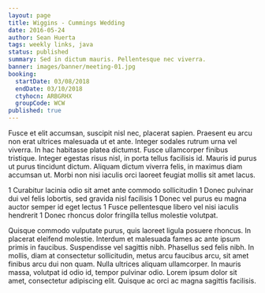 ```yaml
---
layout: page
title: Wiggins - Cummings Wedding
date: 2016-05-24
author: Sean Huerta
tags: weekly links, java
status: published
summary: Sed in dictum mauris. Pellentesque nec viverra.
banner: images/banner/meeting-01.jpg
booking:
  startDate: 03/08/2018
  endDate: 03/10/2018
  ctyhocn: ARBGRHX
  groupCode: WCW
published: true
---
```

Fusce et elit accumsan, suscipit nisl nec, placerat sapien. Praesent eu arcu non erat ultrices malesuada ut et ante. Integer sodales rutrum urna vel viverra. In hac habitasse platea dictumst. Fusce ullamcorper finibus tristique. Integer egestas risus nisl, in porta tellus facilisis id. Mauris id purus ut purus tincidunt dictum. Aliquam dictum viverra felis, in maximus diam accumsan ut. Morbi non nisi iaculis orci laoreet feugiat mollis sit amet lacus.

1 Curabitur lacinia odio sit amet ante commodo sollicitudin
1 Donec pulvinar dui vel felis lobortis, sed gravida nisl facilisis
1 Donec vel purus eu magna auctor semper id eget lectus
1 Fusce pellentesque libero vel nisi iaculis hendrerit
1 Donec rhoncus dolor fringilla tellus molestie volutpat.

Quisque commodo vulputate purus, quis laoreet ligula posuere rhoncus. In placerat eleifend molestie. Interdum et malesuada fames ac ante ipsum primis in faucibus. Suspendisse vel sagittis nibh. Phasellus sed felis nibh. In mollis, diam at consectetur sollicitudin, metus arcu faucibus arcu, sit amet finibus arcu dui non quam. Nulla ultrices aliquam ullamcorper. In mauris massa, volutpat id odio id, tempor pulvinar odio. Lorem ipsum dolor sit amet, consectetur adipiscing elit. Quisque ac orci ac magna sagittis facilisis.
